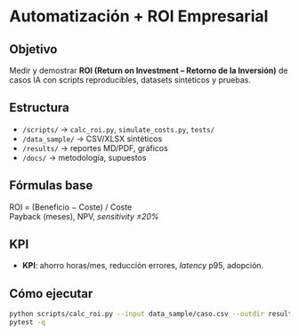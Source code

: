 # Automatización + ROI Empresarial

## Objetivo
Medir y demostrar **ROI (Return on Investment – Retorno de la Inversión)** de casos IA con scripts reproducibles, datasets sintéticos y pruebas.

## Estructura
- `/scripts/` → `calc_roi.py`, `simulate_costs.py`, `tests/`
- `/data_sample/` → CSV/XLSX sintéticos
- `/results/` → reportes MD/PDF, gráficos
- `/docs/` → metodología, supuestos

## Fórmulas base
ROI = (Beneficio − Coste) / Coste  
Payback (meses), NPV, *sensitivity ±20%*

## KPI
- **KPI**: ahorro horas/mes, reducción errores, *latency* p95, adopción.

## Cómo ejecutar
```bash
python scripts/calc_roi.py --input data_sample/caso.csv --outdir results --pdf
pytest -q
